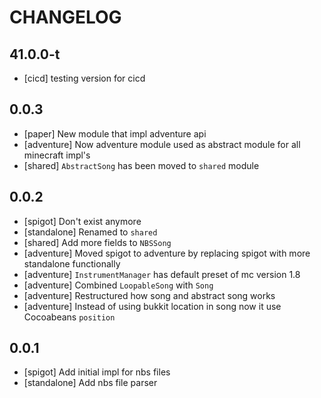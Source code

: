 # CHANGELOG

## 41.0.0-t
- [cicd] testing version for cicd

## 0.0.3
- [paper] New module that impl adventure api
- [adventure] Now adventure module used as abstract module for all minecraft impl's
- [shared] `AbstractSong` has been moved to `shared` module

## 0.0.2
- [spigot] Don't exist anymore
- [standalone] Renamed to `shared`
- [shared] Add more fields to `NBSSong`
- [adventure] Moved spigot to adventure by replacing spigot with more standalone functionally
- [adventure] `InstrumentManager` has default preset of mc version 1.8
- [adventure] Combined `LoopableSong` with `Song`
- [adventure] Restructured how song and abstract song works
- [adventure] Instead of using bukkit location in song now it use Cocoabeans `position`

## 0.0.1
- [spigot] Add initial impl for nbs files
- [standalone] Add nbs file parser